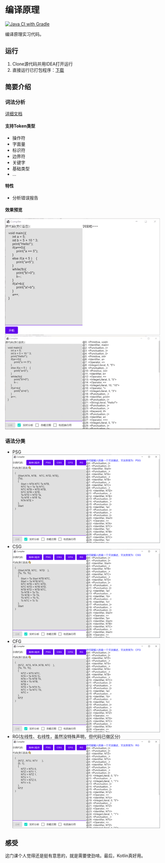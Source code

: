 # 编译原理

[![Java CI with Gradle](https://github.com/SalHe/Compiler/actions/workflows/test.yml/badge.svg)](https://github.com/SalHe/Compiler/actions/workflows/test.yml)

编译原理实习代码。

## 运行

1. Clone源代码并用IDEA打开运行
2. 直接运行已打包程序：[下载](https://github.com/SalHe/compiler/releases)

## 简要介绍

### 词法分析

[详细文档](./docs/Scanner.md)

#### 支持Token类型

- 操作符
- 字面量
- 标识符
- 边界符
- 关键字
- 基础类型
- ...

#### 特性

- 分析错误报告

#### 效果预览

![效果预览](./docs/Scanner.gif)
![效果预览](./docs/Scanner2.gif)

### 语法分类

- PSG
  ![PSG](./docs/PSG.png)
- CSG
  ![CSG](./docs/CSG.png)
- CFG
  ![CFG](./docs/CFG.png)
- RG(左线性、右线性，虽然没特殊声明，但代码已做区分)
  ![RG](./docs/RG.png)

## 感受

这门课个人觉得还是挺有意思的，就是需要使劲啃。最后，Kotlin真好用。
